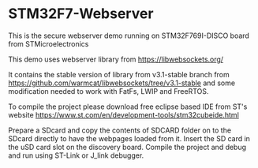 # STM32F7-Webserver


This is the secure webserver demo running on STM32F769I-DISCO board from STMicroelectronics

This demo uses webserver library from https://libwebsockets.org/

It contains the stable version of library from v3.1-stable branch from https://github.com/warmcat/libwebsockets/tree/v3.1-stable and some modification needed to work with FatFs, LWIP and FreeRTOS.

To compile the project please download free eclipse based IDE from ST's website https://www.st.com/en/development-tools/stm32cubeide.html


Prepare a SDcard and copy the contents of SDCARD folder on to the SDcard directly to have the webpages loaded from it. Insert the SD card in the uSD card slot on the discovery board.
Compile the project and debug and run using ST-Link or J_link debugger.
